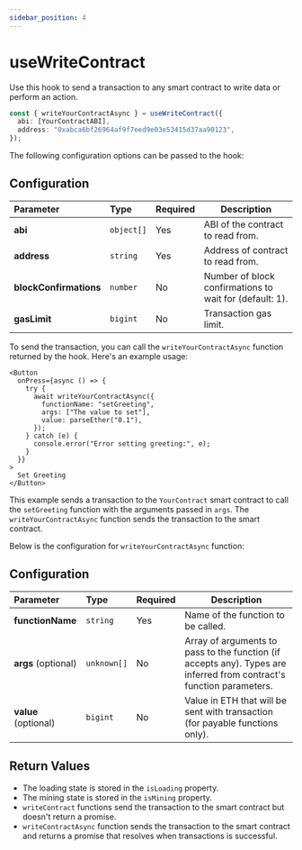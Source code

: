 ```yaml
---
sidebar_position: 4
---
```


# useWriteContract

Use this hook to send a transaction to any smart contract to write data or perform an action.

```ts
const { writeYourContractAsync } = useWriteContract({
  abi: [YourContractABI],
  address: "0xabca6bf26964af9f7eed9e03e53415d37aa90123",
});
```

The following configuration options can be passed to the hook:

## Configuration

| Parameter              | Type       | Required | Description                                             |
| :--------------------- | :--------- | :------- | ------------------------------------------------------- |
| **abi**                | `object[]` | Yes      | ABI of the contract to read from.                       |
| **address**            | `string`   | Yes      | Address of contract to read from.                       |
| **blockConfirmations** | `number`   | No       | Number of block confirmations to wait for (default: 1). |
| **gasLimit**           | `bigint`   | No       | Transaction gas limit.                                  |

To send the transaction, you can call the `writeYourContractAsync` function returned by the hook. Here's an example usage:

```tsx
<Button
  onPress={async () => {
    try {
      await writeYourContractAsync({
        functionName: "setGreeting",
        args: ["The value to set"],
        value: parseEther("0.1"),
      });
    } catch (e) {
      console.error("Error setting greeting:", e);
    }
  }}
>
  Set Greeting
</Button>
```

This example sends a transaction to the `YourContract` smart contract to call the `setGreeting` function with the arguments passed in `args`. The `writeYourContractAsync` function sends the transaction to the smart contract.

Below is the configuration for `writeYourContractAsync` function:

## Configuration

| Parameter            | Type        | Required | Description                                                                                                          |
| :------------------- | :---------- | :------- | -------------------------------------------------------------------------------------------------------------------- |
| **functionName**     | `string`    | Yes      | Name of the function to be called.                                                                                   |
| **args** (optional)  | `unknown[]` | No       | Array of arguments to pass to the function (if accepts any). Types are inferred from contract's function parameters. |
| **value** (optional) | `bigint`    | No       | Value in ETH that will be sent with transaction (for payable functions only).                                        |

## Return Values

- The loading state is stored in the `isLoading` property.
- The mining state is stored in the `isMining` property.
- `writeContract` functions send the transaction to the smart contract but doesn't return a promise.
- `writeContractAsync` function sends the transaction to the smart contract and returns a promise that resolves when transactions is successful.

